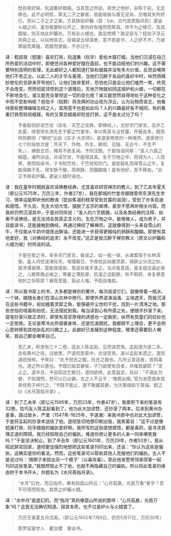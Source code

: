 
> 嵆叔夜好锻，阮遥集好蜡屐。当其意之所适，视世之他好，杂陈于前，无足移也。此不必明哲，第无二子之僻者，皆能喻锻与屐无足尚，交嗤其失所好已，而以二子之才之美，方其跌宕炉韛（音：bài，古代皮质鼓风机）婆娑火蜡之间，虽穷极要眇以开之，使勿好有嗑然而笑耳。终不为之移已，及其既喻，则天地此炉韛也，万有此火蜡也，孰足控搏？孰足容与？程伯子浮云尧舜之业，以玩物丧志，目辑录五经语者，意不若是乎。人之好不齐，乃或尊锻而卑屐，君屐而隶锻，不亦过乎。

译：嵇叔夜（嵇康）喜欢打铁，阮遥集（阮孚）爱给木屐打蜡。当他们沉浸在自己所热爱的活动中时，即便世间各种爱好摆在面前，也不能动摇他们的兴趣。这不需要特别高明的哲理，无此癖好之人都知道打铁和蜡屐并没有多大价值，反而会嘲笑他们不务正业。以此二人的才华与美德，当他们沉醉于各自的喜好中时，纵然用精妙绝伦的言辞来开导他们，让他们放弃爱好，恐怕也只是会让他们嗑然一笑，终究不会改变。然而彻底领悟到这个道理后，天地万物就如同这熔炉和火蜡，一切都在不断地变化，谁又能完全掌控这一切的变化呢？谁又能悠然自得地处于这种变化之中而不受影响呢？程伯子（程颢）将尧舜的功业视为浮云，认为玩物而丧志，他看待那些整理编辑五经之人，其用意不也是如此吗？人的兴趣喜好各不相同，有的看重打铁而轻视蜡屐，有的又尊崇蜡屐却贬低打铁，这不是太过分了吗？

> 予垂髫则好读竺坟（杂名：天竺之坟典，即佛经。），尤好宗门家言。及岁乙亥夏，侍管师东溟先生于郡之竹堂寺，幸以焦芽与沾甘露，开蔽良多。既而师则朝彻（“朝彻”出自《庄子·大宗师》，是道家修炼的一种境界。道家修行七个阶段依次是：外天下、外物、外生、朝彻、见独、无古今、不生不死。），蝉蜕五宗，掩耳不欲复闻。予则沈醋。于是恒语同辈：​“圣人六蓺之精蕴，诸所训诂，非读竺坟，不能得其真。生于万物之中，而得为人，人而男，男而知读书，于书知竺坟，于竺坟知宗门。是犹毂乳而得雪山之牛，复能得酪于乳，得生酥于酪，而熟酥，而醍醐哉！虽有他好，吾不移矣。​”此正予跌宕炉韛，婆娑火蜡时语也。

译：我在童年时期就喜欢读佛教经典，尤其喜欢研究禅宗的教义。到了乙亥年夏天（即公元1575年，万历三年，作者27岁），我在郡城的竹堂寺跟随管师东溟先生学习，很幸运能聆听他的教诲（犹如焦渴的枝芽受到甘露的滋润），受到了许多启迪和感悟。不久后，先生大彻大悟，摆脱了五宗的束缚，甚至不愿再听相关内容。而我却仍然沉浸其中，于是对同伴说：“圣人的六艺精髓，以及各类经典的注释，如果不读佛经，是无法领会其真正含义的。生在万物之中，能够做人，成为男子，并且能读书，还能接触到佛经，再通过佛经了解禅宗。这就像得到一头来自雪山的牛，不仅能从牛奶中提炼出酥油，还能进一步获得更精纯的熟酥和醍醐。即使有其他爱好，我（对佛经的追求）永不改变。”这正是我沉醉于禅宗教义（原文以炉韛和火蜡为喻）时所说的话。

> 于是在架之书，率多宗门家言，每读之，如一瓶一钵，从诸耆宿于长林深壑。虽人间世波涛际天，埃壒蔽日，予席枕此如握灵犀，得辟尘分流之妙。彼浡潏堀堁，莫能我侵矣。意适处辄手录之。当点笔意适，虽圭组见逼必谢之，儿穉牵挽必谢之，寒暑之薄肌骨，饥渴之迫脏腑，有不暇顾，肯复移意他好之杂陈耶？僻而至是，奚必人嗤，予固自嗤矣。

译：所以我书架上的书，大多都是禅宗的著作，每次阅读它们，就像带着一瓶水、一个钵，跟随长者们在深山古林中修行。即使外界波涛汹涌、尘埃遮天，而我沉浸在这些书籍中，宛如握着灵犀之角，能够避开尘世的干扰，找到一片清净之地。那些世俗的喧嚣和纷扰，无法侵扰到我。每当读到心有所感之处，便随手抄录下来。提笔抄录兴致正浓时，即使有高官厚禄的诱惑也一定婉拒，纵然有孩童们的拉扯也一定拒绝。无论是寒冷炎热侵袭身体，还是饥渴困扰，我都顾不上理会，更不会把心思转移到其他杂乱的兴趣之上。此癖好已发展到这种程度，哪里还需要别人嘲笑，我自己都会嘲笑自己。

> 至乙未，积录有三十二卷。适友人陈孟起，见而误赏焉。孟起遂为录二本。会有黄州之役，过故里，严道彻至斋中，亦误赏焉，遂以孟起本遗之。道彻遽欲授梓。予笑曰：​“此予嵆氏之鍜，阮氏之屐也。凡所云意适者，皆鸩毒也。道之所以塞也。予既已喻其僻矣，子乃欲使有目者，共嗤其僻耶？​”坚止之。逮辛丑，予自昭武乞骸归，道彻欲梓，此意益坚，且曰：​“子谓此为僻，子则谓然。然可以已众僻。古之人不云乎：‘惟楔出楔。’至为发愿倡率其弟侄若子梓行之。​”予既不能止，遂不敢藏其僻，为次第缘起于其端，题之曰《水月斋指月录》​。

译：到了乙未年（即公元1595年，万历23年，作者47岁），我累积下来的笔录有32卷。恰巧友人陈孟起看到了，他为此大加谬赞，还抄录了两本。后来到黄州办差事，路过故乡，严澂（1547年-1625年，字道澈）来我书房中也对此大加谬赞，于是将孟起的抄录本送给了他。道彻急切地想印刷出版，我笑着说：“这不过是像嵇康打铁、阮孚蜡屐的偏执爱好啊。我所写的这些感想感悟，都是毒药，是寻求真理正道的障碍。我已经知晓自己的偏执，难道你想让更多的人来一同来嘲笑我吗？”于是坚决制止。到了辛丑年（即公元1601年，万历29年，作者53岁），我从昭武辞官回家，道彻更加强烈地想把这些笔录刊印出来，还说：“你认为这些是偏执，这确实是你的看法。然而，这些笔录可以帮助其他人克服他们的偏执。古人不是说过吗：‘用楔子来拔出另一个楔子’（以毒攻毒）。至此他发愿带领弟侄辈一起刊印这些笔录。”我既然阻止不了他，也就不再隐藏自己的偏执。所以将此笔录的缘由附于本书开头，并题名为《水月斋指月录》。

> “水月”幻也，而云指月，果有如盘山所云：​“心月孤悬，光吞万象”者乎？吾不可得而知也。其质之炉韛火蜡。

译：“水中月”是虚幻的，而“指月”真的像盘山所说的那样：“心月孤悬，光吞万象”吗？这我无法确切知道。探其本质，也不过是炉火与火蜡罢了。

> 万历壬寅夏五月戊寅。（即公元1602年7月6日，农历5月17日，万历30年）

> 那罗延窟学人　瞿汝稷　槃谈书。
